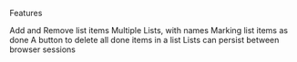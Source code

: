 Features

Add and Remove list items
Multiple Lists, with names
Marking list items as done
A button to delete all done items in a list
Lists can persist between browser sessions
